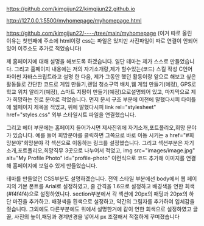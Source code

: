https://github.com/kimgijun22/kimgijun22.github.io

http://127.0.0.1:5500/myhomepage/myhomepage.html

https://github.com/kimgijun22/----/tree/main/myhomepage (이거 따로 올린 이유는 첫번째에 주소에 html이랑 css는 파일은 있지만 사진파일이 따로 연결이 안되어 있어 이주소도 추가로 적었습니다)

제 홈페이지에 대해 설명을 해보도록 하겠습니다.
일단 테마는 제가 스스로 만들었습니다.
그리고 홈페이지 내용에는 저의 자기소개랑,제가 할수있는(코드) 스킬 작성 C언어 파이썬 자바스크립트라고 설명 한 다음, 
제가 그동안 했던 활동이랑 앞으로 해보고 싶은 활동들로 간단한 코드로 게임 만들기,렌덤 청소구역 배치,웹 게임 만들기(예정), GPS로 학교 위치 알리기(예정), 스마트 지팡이 만들기(예정)으로설명되어 있고,
마지막으로 제가 희망하는 진로 분야로 적었습니다.
먼저 문서 구조 부분에 이전에 말했다시피 타이틀에 웹페이지 제목을 적었고,
위에 말했다시피 link rel="stylesheet" href="styles.css" 외부 스타일시트 파일을 연결했습니다.

그리고 헤더 부분에는 홈페이지 들어가시면 제사진위에 자기소개,포트폴리오,희망 분야가 있습니다. 
예를 들어 희망분야를 클릭하면 그쪽으로 바로 이동 시키는 a href="#희망분야"희망분야</a> 각 섹션으로 이동하는 링크를 설정했습니다.
그리고 섹션부분은 자기소개,포트폴리오,희망직무 3곳으로 나누어서 적었고,
img src="images/image.jpg" alt="My Profile Photo" id="profile-photo" 이런식으로 코드 추가해 이미지를 연결해 홈페이지에 보일수 있게 만들었습니다.

테마를 만들었던  CSS부분도 설명하겠습니다. 전역 스타일 부분에선 body에서 웹 페이지의 기본 폰트를 Arial로 설정하였고, 줄 간격을 1.6으로 설정하고 배경색을 연한 회색(#f4f4f4)으로 설정하였니다.
section부분에서 각 섹션에 20px의 패딩과 20px의 하단 마진을 추가하고. 배경색을 흰색으로 설정하고, 약간의 그림자를 추가하여 입체감을 줬습니다.
그외에도 다른부분에도 위에서 설명한거에 같이 연한 회색으로 설정하였고 글꼴, 사진의 높이,패딩과 경계반경을 넣어서 px 조절해서 적절하게 꾸며졌습니다
